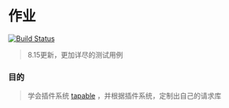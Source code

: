 # 作业
[![Build Status](https://travis-ci.org/Elliott-Hu/homework2.svg?branch=master)](https://travis-ci.org/Elliott-Hu/homework2)
> 8.15更新，更加详尽的测试用例

### 目的

> 学会插件系统 [tapable](https://github.com/webpack/tapable) ，并根据插件系统，定制出自己的请求库